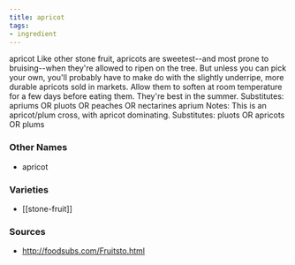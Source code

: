 ```yaml
---
title: apricot
tags:
- ingredient
---
```

apricot Like other stone fruit, apricots are sweetest--and most prone to bruising--when they're allowed to ripen on the tree. But unless you can pick your own, you'll probably have to make do with the slightly underripe, more durable apricots sold in markets. Allow them to soften at room temperature for a few days before eating them. They're best in the summer. Substitutes: apriums OR pluots OR peaches OR nectarines aprium Notes: This is an apricot/plum cross, with apricot dominating. Substitutes: pluots OR apricots OR plums

### Other Names

* apricot

### Varieties

* [[stone-fruit]]

### Sources
* http://foodsubs.com/Fruitsto.html
